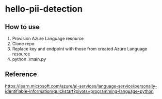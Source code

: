 # hello-pii-detection
## How to use
1. Provision Azure Language resource
1. Clone repo
1. Replace key and endpoint with those from created Azure Language resource
1. python .\main.py

## Reference
https://learn.microsoft.com/azure/ai-services/language-service/personally-identifiable-information/quickstart?pivots=programming-language-python

